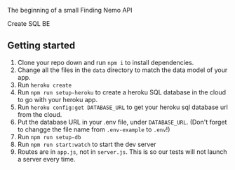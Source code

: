 
The beginning of a small Finding Nemo API





Create SQL BE

## Getting started
1. Clone your repo down and run `npm i` to install dependencies.
1. Change all the files in the `data` directory to match the data model of your app.
1. Run `heroku create`
1. Run `npm run setup-heroku` to create a heroku SQL database in the cloud to go with your heroku app.
1. Run `heroku config:get DATABASE_URL` to get your heroku sql database url from the cloud.
1. Put the database URL in your .env file, under `DATABASE_URL`. (Don't forget to changge the file name from `.env-example` to `.env`!)
1. Run `npm run setup-db`
1. Run `npm run start:watch` to start the dev server
1. Routes are in `app.js`, not in `server.js`. This is so our tests will not launch a server every time.
